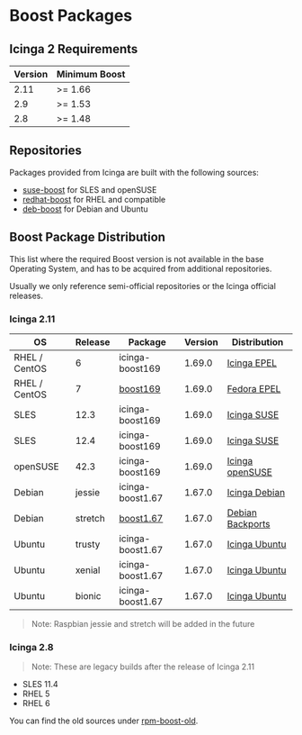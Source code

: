 Boost Packages
==============

## Icinga 2 Requirements

Version | Minimum Boost
--------|--------------
2.11    | >= 1.66
2.9     | >= 1.53
2.8     | >= 1.48

## Repositories

Packages provided from Icinga are built with the following sources:

* [suse-boost](https://git.icinga.com/packaging/suse-boost) for SLES and openSUSE
* [redhat-boost](https://git.icinga.com/packaging/redhat-boost) for RHEL and compatible
* [deb-boost](https://git.icinga.com/packaging/deb-boost) for Debian and Ubuntu

## Boost Package Distribution

This list where the required Boost version is not available in the base Operating System, and has to be acquired
from additional repositories.

Usually we only reference semi-official repositories or the Icinga official releases.

### Icinga 2.11

OS            | Release | Package                       | Version | Distribution
--------------|---------|-------------------------------|---------|-------------------
RHEL / CentOS | 6       | icinga-boost169               | 1.69.0  | [Icinga EPEL]
RHEL / CentOS | 7       | [boost169][epel-boost169]     | 1.69.0  | [Fedora EPEL]
SLES          | 12.3    | icinga-boost169               | 1.69.0  | [Icinga SUSE]
SLES          | 12.4    | icinga-boost169               | 1.69.0  | [Icinga SUSE]
openSUSE      | 42.3    | icinga-boost169               | 1.69.0  | [Icinga openSUSE]
Debian        | jessie  | icinga-boost1.67              | 1.67.0  | [Icinga Debian]
Debian        | stretch | [boost1.67][debian-boost1.67] | 1.67.0  | [Debian Backports]
Ubuntu        | trusty  | icinga-boost1.67              | 1.67.0  | [Icinga Ubuntu]
Ubuntu        | xenial  | icinga-boost1.67              | 1.67.0  | [Icinga Ubuntu]
Ubuntu        | bionic  | icinga-boost1.67              | 1.67.0  | [Icinga Ubuntu]

> Note: Raspbian jessie and stretch will be added in the future

### Icinga 2.8

> Note: These are legacy builds after the release of Icinga 2.11

* SLES 11.4
* RHEL 5
* RHEL 6

You can find the old sources under [rpm-boost-old](https://git.icinga.com/packaging/rpm-boost-old).

[Icinga EPEL]: https://packages.icinga.com/epel
[Icinga SUSE]: https://packages.icinga.com/SUSE
[Icinga openSUSE]: https://packages.icinga.com/openSUSE
[Icinga Debian]: https://packages.icinga.com/debian
[Icinga Ubuntu]: https://packages.icinga.com/ubuntu
[Fedora EPEL]: https://fedoraproject.org/wiki/EPEL
[Debian Backports]: https://backports.debian.org
[debian-boost1.67]: https://tracker.debian.org/pkg/boost1.67
[epel-boost169]: https://apps.fedoraproject.org/packages/boost
<!-- currently only listed at https://bodhi.fedoraproject.org/updates/FEDORA-EPEL-2019-853e06b03c -->
